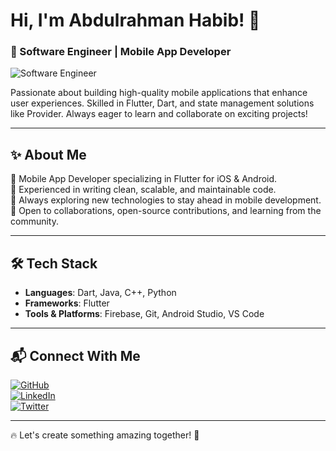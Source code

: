 # Hi, I'm Abdulrahman Habib! 👋  
### 🚀 Software Engineer | Mobile App Developer  

![Software Engineer](https://raw.githubusercontent.com/sagar-viradiya/sagar-viradiya/master/resources/banner.png)  

Passionate about building high-quality mobile applications that enhance user experiences. Skilled in Flutter, Dart, and state management solutions like Provider. Always eager to learn and collaborate on exciting projects!  

---

## ✨ About Me  

🔹 Mobile App Developer specializing in Flutter for iOS & Android.  
🔹 Experienced in writing clean, scalable, and maintainable code.  
🔹 Always exploring new technologies to stay ahead in mobile development.  
🔹 Open to collaborations, open-source contributions, and learning from the community.  

---

## 🛠 Tech Stack  

- **Languages**: Dart, Java, C++, Python  
- **Frameworks**: Flutter  
- **Tools & Platforms**: Firebase, Git, Android Studio, VS Code  

---

## 📬 Connect With Me  

[![GitHub](https://cdn.jsdelivr.net/npm/simple-icons@3.0.1/icons/github.svg)](https://github.com/abdohabib447)  
[![LinkedIn](https://cdn.jsdelivr.net/npm/simple-icons@3.0.1/icons/linkedin.svg)](https://www.linkedin.com/in/abdulrahman-habib-b40693265/)  
[![Twitter](https://cdn.jsdelivr.net/npm/simple-icons@3.0.1/icons/twitter.svg)](https://twitter.com/abdohabib447)  

---

🔥 Let's create something amazing together! 🚀  

